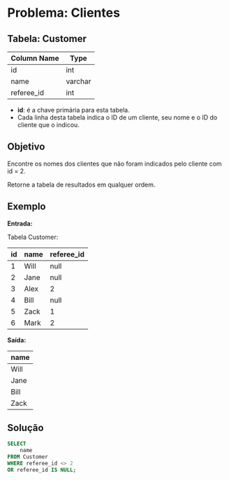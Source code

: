 # Problema: Clientes

## Tabela: Customer

| Column Name | Type    |
|-------------|---------|
| id          | int     |
| name        | varchar |
| referee_id  | int     |

- **id**: é a chave primária para esta tabela.
- Cada linha desta tabela indica o ID de um cliente, seu nome e o ID do cliente que o indicou.

## Objetivo

Encontre os nomes dos clientes que não foram indicados pelo cliente com id = 2.

Retorne a tabela de resultados em qualquer ordem.

## Exemplo

**Entrada:**

Tabela Customer:

| id | name | referee_id |
|----|------|------------|
| 1  | Will | null       |
| 2  | Jane | null       |
| 3  | Alex | 2          |
| 4  | Bill | null       |
| 5  | Zack | 1          |
| 6  | Mark | 2          |

**Saída:**

| name |
|------|
| Will |
| Jane |
| Bill |
| Zack |

## Solução

```sql
SELECT 
    name 
FROM Customer
WHERE referee_id <> 2
OR referee_id IS NULL;
